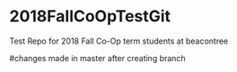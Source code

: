 # 2018FallCoOpTestGit
Test Repo for 2018 Fall Co-Op term students at beacontree


#changes made in master after creating branch
